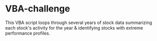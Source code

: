 # VBA-challenge
This VBA script loops through several years of stock data summarizing each stock's activity for the year &amp; identifying stocks with extreme performance profiles.
